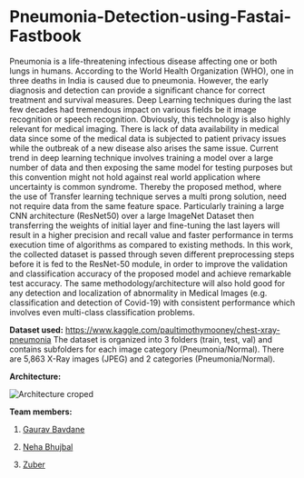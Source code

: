 # Pneumonia-Detection-using-Fastai-Fastbook

Pneumonia is a life-threatening infectious disease affecting one or both lungs in humans. According to the World Health Organization (WHO), one in three deaths in India is caused due to pneumonia. However, the early diagnosis and detection can provide a significant chance for correct treatment and survival measures. Deep Learning techniques during the last few decades had tremendous impact on various fields be it image recognition or speech recognition. Obviously, this technology is also highly relevant for medical imaging. There is lack of data availability in medical data since some of the medical data is subjected to patient privacy issues while the outbreak of a new disease also arises the same issue. Current trend in deep learning technique involves training a model over a large number of data and then exposing the same model for testing purposes but this convention might not hold against real world application where uncertainty is common syndrome. Thereby the proposed method, where the use of Transfer learning technique serves a multi prong solution, need not require data from the same feature space. Particularly training a large CNN architecture (ResNet50) over a large ImageNet Dataset then transferring the weights of initial layer and fine-tuning the last layers will result in a higher precision and recall value and faster performance in terms execution time of algorithms as compared to existing methods. In this work, the collected dataset is passed through seven different preprocessing steps before it is fed to the ResNet-50 module, in order to improve the validation and classification accuracy of the proposed model and achieve remarkable test accuracy. The same methodology/architecture will also hold good for any detection and localization of abnormality in Medical Images (e.g. classification and detection of Covid-19) with consistent performance which involves even multi-class classification problems.

**Dataset used:**
https://www.kaggle.com/paultimothymooney/chest-xray-pneumonia  The dataset is organized into 3 folders (train, test, val) and contains subfolders for each image category (Pneumonia/Normal). There are 5,863 X-Ray images (JPEG) and 2 categories (Pneumonia/Normal).

**Architecture:**

![Architecture croped](https://user-images.githubusercontent.com/58482510/116966832-a5cf5180-acce-11eb-8a89-28ba4388257f.jpg)

**Team members:**
1. [Gaurav Bavdane](https://github.com/Gaurav6420/)

2. [Neha Bhujbal](https://github.com/nehabhujbal222)

3. [Zuber]()
